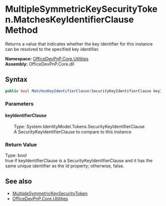 # MultipleSymmetricKeySecurityToken.MatchesKeyIdentifierClause Method  
 Returns a value that indicates whether the key identifier for this instance can be resolved to the specified key identifier.   

**Namespace:** [OfficeDevPnP.Core.Utilities](OfficeDevPnP.Core.Utilities.md)  
**Assembly:** OfficeDevPnP.Core.dll  
## Syntax
```C#
public bool MatchesKeyIdentifierClause(SecurityKeyIdentifierClause keyIdentifierClause)
```
### Parameters
#### keyIdentifierClause  
&emsp;&emsp;Type: System.IdentityModel.Tokens.SecurityKeyIdentifierClause  
&emsp;&emsp;A SecurityKeyIdentifierClause to compare to this instance  

  

### Return Value
Type: bool  
true if keyIdentifierClause is a SecurityKeyIdentifierClause and it has the same unique identifier as the Id property; otherwise, false.  


## See also
- [MultipleSymmetricKeySecurityToken](OfficeDevPnP.Core.Utilities.MultipleSymmetricKeySecurityToken.md) 
- [OfficeDevPnP.Core.Utilities](OfficeDevPnP.Core.Utilities.md) 
